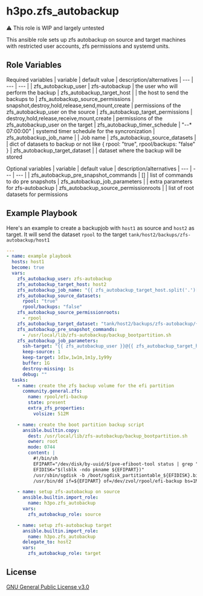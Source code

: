 h3po.zfs_autobackup
=========

:warning: This role is WIP and largely untested

This ansible role sets up zfs autobackup on source and target machines with restricted user accounts, zfs permissions and systemd units.


Role Variables
--------------

Required variables
| variable | default value | description/alternatives
| --- | --- | --- |
| zfs_autobackup_user | zfs-autobackup | the user who will perform the backup
| zfs_autobackup_target_host |  | the host to send the backups to
| zfs_autobackup_source_permissions | snapshot,destroy,hold,release,send,mount,create | permissions of the zfs_autobackup_user on the source
| zfs_autobackup_target_permissions | destroy,hold,release,receive,mount,create | permissions of the zfs_autobackup_user on the target
| zfs_autobackup_timer_schedule | "*-*-* 07:00:00" | systemd timer schedule for the syncronization
| zfs_autobackup_job_name | | Job name
| zfs_autobackup_source_datasets | | dict of datasets to backup or not like { rpool: "true", rpool/backups: "false" }
| zfs_autobackup_target_dataset | | dataset where the backup will be stored

Optional variables
| variable | default value | description/alternatives
| --- | --- | --- |
| zfs_autobackup_pre_snapshot_commands | [] | list of commands to do pre snapshots
| zfs_autobackup_job_parameters | | extra parameters for zfs-autobackup
| zfs_autobackup_source_permissionroots | | list of root datasets for permissions


Example Playbook
----------------

Here's an example to create a backupjob with `host1` as source and `host2` as target. It will send the dataset `rpool` to the target `tank/host2/backups/zfs-autobackup/host1`


```yaml
---
- name: example playbook
  hosts: host1
  become: true
  vars:
    zfs_autobackup_user: zfs-autobackup
    zfs_autobackup_target_host: host2
    zfs_autobackup_job_name: "{{ zfs_autobackup_target_host.split('.')[0] }}"
    zfs_autobackup_source_datasets:
      rpool: "true"
      rpool/backups: "false"
    zfs_autobackup_source_permissionroots:
      - rpool
    zfs_autobackup_target_dataset: "tank/host2/backups/zfs-autobackup/{{ inventory_hostname_short }}"
    zfs_autobackup_pre_snapshot_commands:
      - /usr/local/lib/zfs-autobackup/backup_bootpartition.sh
    zfs_autobackup_job_parameters:
      ssh-target: "{{ zfs_autobackup_user }}@{{ zfs_autobackup_target_host }}"
      keep-source: 1
      keep-target: 1d1w,1w1m,1m1y,1y99y
      buffer: 1G
      destroy-missing: 1s
      debug: ""
  tasks:
    - name: create the zfs backup volume for the efi partition
      community.general.zfs:
        name: rpool/efi-backup
        state: present
        extra_zfs_properties:
          volsize: 512M

    - name: create the boot partition backup script
      ansible.builtin.copy:
        dest: /usr/local/lib/zfs-autobackup/backup_bootpartition.sh
        owner: root
        mode: 0744
        content: |
          #!/bin/sh
          EFIPART="/dev/disk/by-uuid/$(pve-efiboot-tool status | grep "is configured with" | head -n1 | cut -d" " -f1)"
          EFIDISK="$(lsblk -ndo pkname ${EFIPART})"
          /usr/sbin/sgdisk -b /boot/sgdisk_partitiontable_${EFIDISK}.bin /dev/${EFIDISK}
          /usr/bin/dd if=${EFIPART} of=/dev/zvol/rpool/efi-backup bs=1M

    - name: setup zfs-autobackup on source
      ansible.builtin.import_role:
        name: h3po.zfs_autobackup
      vars:
        zfs_autobackup_role: source

    - name: setup zfs-autobackup target
      ansible.builtin.import_role:
        name: h3po.zfs_autobackup
      delegate_to: host2
      vars:
        zfs_autobackup_role: target
```

License
-------

[GNU General Public License v3.0](LICENSE)

